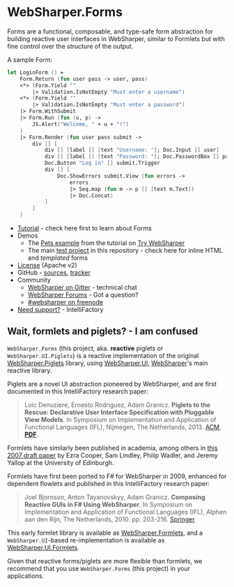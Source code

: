 # WebSharper.Forms

Forms are a functional, composable, and type-safe form abstraction for building reactive user interfaces in WebSharper,
similar to Formlets but with fine control over the structure of the output.

A sample Form:

```fsharp
let LoginForm () =
    Form.Return (fun user pass -> user, pass)
    <*> (Form.Yield ""
        |> Validation.IsNotEmpty "Must enter a username")
    <*> (Form.Yield ""
        |> Validation.IsNotEmpty "Must enter a password")
    |> Form.WithSubmit
    |> Form.Run (fun (u, p) ->
        JS.Alert("Welcome, " + u + "!")
    )
    |> Form.Render (fun user pass submit ->
        div [] [
            div [] [label [] [text "Username: "]; Doc.Input [] user]
            div [] [label [] [text "Password: "]; Doc.PasswordBox [] pass]
            Doc.Button "Log in" [] submit.Trigger
            div [] [
                Doc.ShowErrors submit.View (fun errors ->
                    errors
                    |> Seq.map (fun m -> p [] [text m.Text])
                    |> Doc.Concat)
            ]
        ]
    )
```

* [Tutorial][intro] - check here first to learn about Forms
* Demos
  * The [Pets example](http://try.websharper.com/snippet/Dark_Clark/0000Cy) from the tutorial on [Try WebSharper](https://try.websharper.com)
  * The main [test project](https://github.com/dotnet-websharper/forms/tree/master/WebSharper.Forms.Tests) in this repository - check here for inline HTML and *templated* forms
* [License][license] (Apache v2)
* GitHub - [sources][gh], [tracker][issues]
* Community
  * [WebSharper on Gitter][gitter] - technical chat
  * [WebSharper Forums][wsforums] - Got a question?
  * [#websharper on freenode][chat]
* [Need support?][contact] - IntelliFactory

## Wait, formlets and piglets? - I am confused

`WebSharper.Forms` (this project, aka. **reactive** piglets or `WebSharper.UI.Piglets`) is a reactive implementation of the original [WebSharper.Piglets](https://github.com/dotnet-websharper/piglets) library, using [WebSharper.UI](https://github.com/dotnet-websharper/ui), [WebSharper](https://websharper.com)'s main reactive library.

Piglets are a novel UI abstraction pioneered by WebSharper, and are first documented in this IntelliFactory research paper:

> Loic Denuziere, Ernesto Rodriguez, Adam Granicz. **Piglets to the Rescue: Declarative User Interface Specification with Pluggable View Models**. In Symposium on Implementation and Application of Functional Languages (IFL), Nijmegen, The Netherlands, 2013. [ACM](https://dl.acm.org/citation.cfm?id=2620689), **[PDF](http://www.cs.ru.nl/P.Achten/IFL2013/symposium_proceedings_IFL2013/ifl2013_submission_29.pdf)**.

Formlets have similarly been published in academia, among others in [this 2007 draft paper](https://www.cl.cam.ac.uk/~jdy22/papers/idioms-guide.pdf) by Ezra Cooper, Sam Lindley, Philip Wadler, and Jeremy Yallop at the University of Edinburgh.

Formlets have first been ported to F# for WebSharper in 2009, enhanced for dependent flowlets and published in this IntelliFactory research paper:

> Joel Bjornson, Anton Tayanovskyy, Adam Granicz. **Composing Reactive GUIs in F# Using WebSharper**. In Symposium on Implementation and Application of Functional Languages (IFL), Alphen aan den Rijn, The Netherlands, 2010. pp. 203-216. [Springer](https://link.springer.com/chapter/10.1007/978-3-642-24276-2_13)

This early formlet library is available as [WebSharper.Formlets](https://github.com/dotnet-websharper/formlets), and a `WebSharper.UI`-based re-implementation is available as [WebSharper.UI.Formlets](https://github.com/dotnet-websharper/ui.formlets).

Given that reactive forms/piglets are more flexible than formlets, we recommend that you use `WebSharper.Forms` (this project) in your applications.


[chat]: http://webchat.freenode.net/?channels=#websharper
[contact]: http://intellifactory.com/contact
[wsforums]: https://forums.websharper.com/
[fsharp]: http://fsharp.org
[gh]: http://github.com/intellifactory/websharper.forms
[gitter]: https://gitter.im/intellifactory/websharper
[intro]: http://github.com/intellifactory/websharper.forms/blob/master/docs/Introduction.md
[issues]: http://github.com/intellifactory/websharper.forms/issues
[license]: http://github.com/intellifactory/websharper.forms/blob/master/LICENSE.md
[nuget]: http://nuget.org

